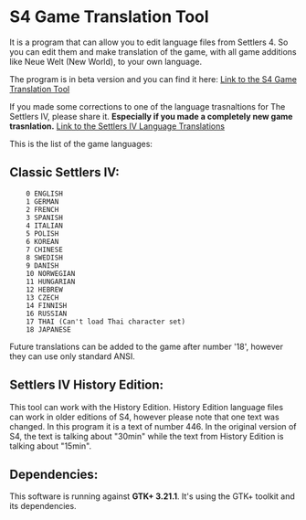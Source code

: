 # S4 Game Translation Tool
It is a program that can allow you to edit language files from Settlers 4. So you can edit them and make translation of the game, with all game additions like Neue Welt (New World), to your own language.

The program is in beta version and you can find it here:
[Link to the S4 Game Translation Tool](https://pawex3.blogspot.com/2019/01/the-settlers-iv-game-translation-tool.html)

If you made some corrections to one of the language trasnaltions for The Settlers IV, please share it. **Especially if you made a completely new game trasnlation.**
[Link to the Settlers IV Language Translations](https://github.com/PaweX/Settlers_IV_Language_Translations)

This is the list of the game languages:

## Classic Settlers IV:

        0 ENGLISH
        1 GERMAN
        2 FRENCH
        3 SPANISH
        4 ITALIAN
        5 POLISH
        6 KOREAN
        7 CHINESE
        8 SWEDISH
        9 DANISH
        10 NORWEGIAN
        11 HUNGARIAN
        12 HEBREW
        13 CZECH
        14 FINNISH
        16 RUSSIAN
        17 THAI (Can't load Thai character set)
        18 JAPANESE
        
Future translations can be added to the game after number '18', however they can use only standard ANSI.
  
## Settlers IV History Edition:

This tool can work with the History Edition.
History Edition language files can work in older editions of S4, however please note that one text was changed. In this program it is a text of number 446. In the original version of S4, the text is talking about "30min" while the text from History Edition is talking about "15min".
        
## Dependencies:
This software is running against **GTK+ 3.21.1**. It's using the GTK+ toolkit and its dependencies.
